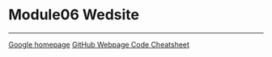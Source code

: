 # Module06 Wedsite
---
[Google homepage](https://www.google.com "Google's Homepage")
[GitHub Webpage Code Cheatsheet](https://github.com.adam-p/markdown-herre/wiki/Markdown-Cheatsheet)
